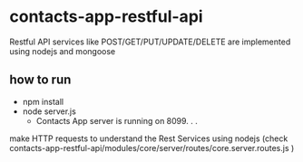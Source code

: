 # contacts-app-restful-api
 Restful API services like POST/GET/PUT/UPDATE/DELETE are implemented using nodejs and mongoose 
 
 

## how to run

- npm install
- node server.js
    - Contacts App server is running on 8099. . .

make HTTP requests to understand the Rest Services using nodejs (check contacts-app-restful-api/modules/core/server/routes/core.server.routes.js )
